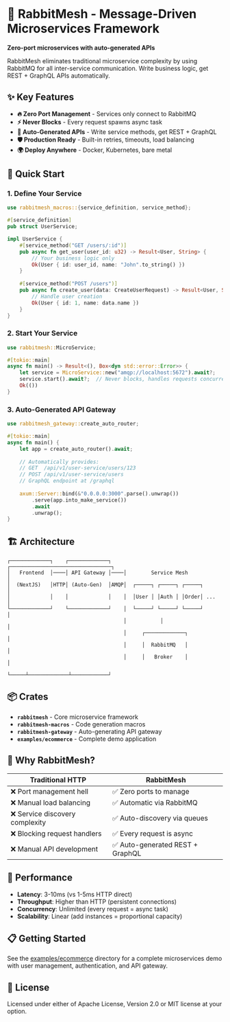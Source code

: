 # 🚀 RabbitMesh - Message-Driven Microservices Framework

**Zero-port microservices with auto-generated APIs**

RabbitMesh eliminates traditional microservice complexity by using RabbitMQ for all inter-service communication. Write business logic, get REST + GraphQL APIs automatically.

## ✨ Key Features

- **🔥 Zero Port Management** - Services only connect to RabbitMQ
- **⚡ Never Blocks** - Every request spawns async task  
- **🎯 Auto-Generated APIs** - Write service methods, get REST + GraphQL
- **🛡️ Production Ready** - Built-in retries, timeouts, load balancing
- **🌍 Deploy Anywhere** - Docker, Kubernetes, bare metal

## 🚀 Quick Start

### 1. Define Your Service

```rust
use rabbitmesh_macros::{service_definition, service_method};

#[service_definition]
pub struct UserService;

impl UserService {
    #[service_method("GET /users/:id")]
    pub async fn get_user(user_id: u32) -> Result<User, String> {
        // Your business logic only
        Ok(User { id: user_id, name: "John".to_string() })
    }
    
    #[service_method("POST /users")]  
    pub async fn create_user(data: CreateUserRequest) -> Result<User, String> {
        // Handle user creation
        Ok(User { id: 1, name: data.name })
    }
}
```

### 2. Start Your Service

```rust
use rabbitmesh::MicroService;

#[tokio::main]
async fn main() -> Result<(), Box<dyn std::error::Error>> {
    let service = MicroService::new("amqp://localhost:5672").await?;
    service.start().await?;  // Never blocks, handles requests concurrently
    Ok(())
}
```

### 3. Auto-Generated API Gateway

```rust
use rabbitmesh_gateway::create_auto_router;

#[tokio::main] 
async fn main() {
    let app = create_auto_router().await;
    
    // Automatically provides:
    // GET  /api/v1/user-service/users/123
    // POST /api/v1/user-service/users
    // GraphQL endpoint at /graphql
    
    axum::Server::bind(&"0.0.0.0:3000".parse().unwrap())
        .serve(app.into_make_service())
        .await
        .unwrap();
}
```

## 🏗️ Architecture

```
┌─────────────┐    ┌─────────────┐    ┌─────────────────────────────────┐
│   Frontend  │────│ API Gateway │────│        Service Mesh             │
│  (NextJS)   │HTTP│ (Auto-Gen)  │AMQP│  ┌─────┐ ┌─────┐ ┌─────┐      │
│             │    │             │    │  │User │ │Auth │ │Order│ ...  │
└─────────────┘    └─────────────┘    │  └─────┘ └─────┘ └─────┘      │
                                      │           │                    │
                                      │     ┌─────────────┐            │
                                      │     │  RabbitMQ   │            │
                                      │     │   Broker    │            │
                                      └─────┴─────────────┴────────────┘
```

## 📦 Crates

- **`rabbitmesh`** - Core microservice framework  
- **`rabbitmesh-macros`** - Code generation macros
- **`rabbitmesh-gateway`** - Auto-generating API gateway
- **`examples/ecommerce`** - Complete demo application

## 🎯 Why RabbitMesh?

| Traditional HTTP | RabbitMesh |
|------------------|------------|
| ❌ Port management hell | ✅ Zero ports to manage |
| ❌ Manual load balancing | ✅ Automatic via RabbitMQ |
| ❌ Service discovery complexity | ✅ Auto-discovery via queues |
| ❌ Blocking request handlers | ✅ Every request is async |
| ❌ Manual API development | ✅ Auto-generated REST + GraphQL |

## 🚀 Performance

- **Latency**: 3-10ms (vs 1-5ms HTTP direct)
- **Throughput**: Higher than HTTP (persistent connections)
- **Concurrency**: Unlimited (every request = async task)
- **Scalability**: Linear (add instances = proportional capacity)

## 📋 Getting Started

See the [examples/ecommerce](examples/ecommerce) directory for a complete microservices demo with user management, authentication, and API gateway.

## 📄 License

Licensed under either of Apache License, Version 2.0 or MIT license at your option.